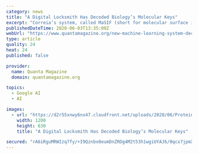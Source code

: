 ```yaml
---
category: news
title: "A Digital Locksmith Has Decoded Biology’s Molecular Keys"
excerpt: "Correia’s system, called MaSIF (short for molecular surface interaction fingerprinting), avoids the inherent complexity of a protein’s 3D shape by ignoring the molecules’ internal structure. Instead,"
publishedDateTime: 2020-06-03T13:35:00Z
webUrl: "https://www.quantamagazine.org/new-machine-learning-system-decodes-how-proteins-interact-20200603"
type: article
quality: 24
heat: 24
published: false

provider:
  name: Quanta Magazine
  domain: quantamagazine.org

topics:
  - Google AI
  - AI

images:
  - url: "https://d2r55xnwy6nx47.cloudfront.net/uploads/2020/06/Protein_1200_Social.jpg"
    width: 1200
    height: 630
    title: "A Digital Locksmith Has Decoded Biology’s Molecular Keys"

secured: "rA6iRguMRWIzq7fy/+I9Qznbx0eumDnZRDg4M2t53h1wgiUYAJ6/0qcx7jpmXWXYkiSPdSfw/MBlnOr6QzLZbEvJOc6y3a2gG1Gj5vAKCQhyfhcx1D7CSOW093ltpAszRj+TPYTLmxgfZKzjcx4p6nh0AxBoy5n2ic+6tVjUoag8ZROGZpPNhaN56g+TimEKR85A2UM9stsAAm0HKPOeIikmiQelS+MqSWAZhcQe6owdrKcFPvMR1dkrsMlWqjGm2Y0rOYKPVZEIZiT/3N7+07TkJZqrJA0eQGA913wNSHkyHTefmVMUTy44LTTB7JGf;V9DfFnStXKOPMaxqEB9yhg=="
---
```


